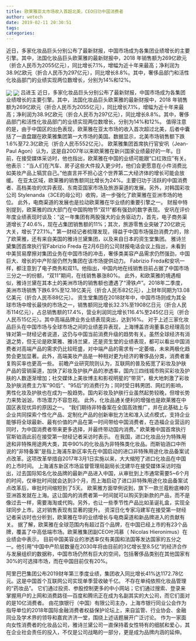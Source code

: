 ```yaml
---
title: 欧莱雅亚太市场收入首超北美，CEO归功中国消费者
author: wetech
date: 2019-02-11 20:30:51
tags: 
categories: 
---
```

近日，多家化妆品巨头分别公布了最新财报，中国市场成为各集团业绩增长的主要引擎。其中，法国化妆品巨头欧莱雅的最新财报中，2018 年销售额为269亿欧元（折合人民币为2055亿元），同比增长7.1%，增幅为近十年来最高；净利润为38.9亿欧元（折合人民币为297亿元），同比增长8.8%。其中，奢侈品部门和活性化妆品部门的业绩实现两位数增长，分别为14%和12%。
<!-- more -->
<img align="center" border="0" src="https://imgcdn.yicai.com/uppics/images/2019/02/a9e3e2be31f92effed8bae0e15528691.jpg" />
<img align="center" border="0" src="https://imgcdn.yicai.com/uppics/images/2019/02/61669f1f56238da6d17be6c0097a0fea.jpg" />
吕进玉
近日，多家化妆品巨头分别公布了最新财报，中国市场成为各集团业绩增长的主要引擎。其中，法国化妆品巨头欧莱雅的最新财报中，2018 年销售额为269亿欧元（折合人民币为2055亿元），同比增长7.1%，增幅为近十年来最高；净利润为38.9亿欧元（折合人民币为297亿元），同比增长8.8%。其中，奢侈品部门和活性化妆品部门的业绩实现两位数增长，分别为14%和12%。
值得注意的是，由于中国区的出色表现，欧莱雅在亚太市场的收入首次超过北美，后者中囊括了一直盘踞在欧莱雅集团第一大市场的美国。数据显示，北美市场销售额下跌1.6%至72.3亿欧元（折合人民币552亿元）。
欧莱雅集团首席执行官安巩（Jean-Paul Agon）认为，这是自2007年以来欧莱雅在新兴国家业绩最好的一年。日前，在接受媒体采访时，他也指出，欧莱雅在中国的业绩可能跟“口红效应”有关。
他表示：“当人们在汽车、房子这些大件投入更少时，他们会更愿意在小件消费比如美妆产品上犒赏自己。”他直言并不担心这个世界第二大经济体的增长可能会放缓。
在亚太区域，欧莱雅的销售额同比增长为24%。主要归功于活跃的中国消费者、高档美妆的优异表现、东南亚国家市场及旅游渠道的发展。另外，对韩国彩妆公司 Stylenanda（3CE的母公司）收购，进一步强化了欧莱雅在亚洲市场的地位。
此外，电商渠道的发展也是拉动欧莱雅在华业绩的重要引擎之一。 财报中特别提到，欧莱雅的四大部门在中国购物节“双11”都有强劲的数字表现。
安巩在评价年度业绩表现时谈及：“这一年集团有两股强大的业务驱动力，首先，电子商务渠道增长了40.6%，现在占集团销售额的11%；其次，旅游零售业突破了20亿欧元大关，增长了27.1%。”
第一财经记者梳理发现，得益于中国市场强劲消费力的，除了欧莱雅，还有来自美国的雅诗兰黛集团，以及来自日本的资生堂集团。
雅诗兰黛集团首席执行官Fabrizio Freda 在2月6日的公司财报电话会议上指出，未看到中美贸易摩擦对集团业务在中国市场的冲击，奢侈类美容产品需求仍然强劲，中国巨大、增长的中产阶层仍然为集团在该市场提供动力。
Fabrizio Freda和安巩一样，都注意到了电子商务和双11。他指出，中国内地在线销售目前占据了中国市场三分之一的份额，“双11”期间，在线销售暴涨80%。
此外，和欧莱雅的境遇相似，雅诗兰黛在其本土的美洲市场的销售额也遭遇了“滑铁卢”。2018年二季度，美洲市场销售下跌6.9%至12.18亿美元（折合人民币82亿元），上财年同期为13.08亿美元（折合人民币88亿元）。
资生堂集团在2018财年中，中国市场则成为其全球市场中增长最快的市场之一，销售额同比增长32.3%至1908亿日元（折合人民币114亿元），占总销售额的17.4%，营业利润同比增长116.4%至245亿日元（折合人民币15亿元）。其中高端品牌业务业绩表现突出，达到16%。
对于上述三家化妆品巨头在中国市场与全球市场之间的业绩差异表现，上海博盖咨询董事总经理高剑锋对第一财经记者说道，这仍与中国当前消费升级的趋势有关。虽然全球经济有消退之势，但无论是欧莱雅、雅诗兰黛，还是资生堂的业绩表现，都可以看出中国消费者对高端产品的需求仍比较旺盛，对中端产品的需求有一定萎缩，未来两极化趋势会更加显著。此外，高端美妆产品是一种相对更为经济的奢侈品分类，消费者重复购买率也更高一些。
前瞻产业研究院则认为，互联网的普及拓宽了彩妆及护肤产品的营销渠道，加快了彩妆及护肤产品的渗透率，国内三四线城市购买彩妆及护肤的人数逐渐增加；社交媒体上美妆博主和影视明星的“带货”，极大地刺激了彩妆及护肤消费主力军“90后”、“95后”的消费行为；同时受日韩男团、网红的影响，男性化妆及护肤也在成为一股趋势。国内彩妆及护肤行业虽然起势较晚，但增长势力来势汹汹，市场潜力不容忽视。
此外，化妆品通关便利的增强也是欧莱雅在中国区表现优异的原因之一。
“我们期待非特备案在全国高效推广，并在此基础上与企业共同探索个性化产品、定制化产品的创新审批方法和准入试点模式，支持企业能够将全球最新、最有价值的产品在第一时间带给中国消费者，在造福企业营运的同时，为中国消费者带来更多选择，并最终带动国内消费。” 欧莱雅中国首席执行官斯铂涵此前在接受第一财经记者采访时表示。
在我国，进口化妆品分为特殊用途和非特殊用途两大类，其中90%的化妆品为非特殊类化妆品。而斯铂涵口中所说的“非特备案”是指上海浦东新区率先在中国启动的进口非特殊用途化妆品备案试点改革。这项改革举措自2017年3月1日实施以来，大大缩短了进口化妆品在中国的上市时间。
上海浦东新区市场监督管理局副局长沈建华在接受媒体采访时指出，过去国际知名化妆品牌的最新产品进入中国，从审批到上市通常需要5~6个月的时间，仅审批时间就会达到3个月，而上海启动了进口非特殊用途化妆品备案试点改革后，审批时间缩短到了5天。
欧莱雅方面举例说到，旗下一款兰蔻粉底棒的亚洲首发就在上海。这让国内的消费者第一时间就可以购买到新款的产品，而不是像过去一样，需要海淘或代购。另外，也让一些季节性产品比如圣诞礼盒，实现全球同步上市。这对销售表现有显著的提升。
资深日化专家冯建军在接受第一财经记者采访时也分析到，欧莱雅在华的业绩增长与电商渠道和新品牌进入的贡献有关。
据了解，欧莱雅在全球范围内有超过百个品牌，在中国已经上市的有23个品牌，覆盖了中高低端市场。欧莱雅集团副CEO叶鸿慕（ Nicolas Hieronimus）在业绩会中表示， 目前中国美容业的渗透率仅有美国和法国等发达国家的五分之一。他引用“中国中产阶层数量在2030年将由目前的3亿增长至8.5亿”的经济合作与发展组织的数据称，中国市场仍然有巨大的空间，包括奢侈品类别在其他国家有30%的可选择市场，而在中国目前仅有20%。
 
 
阿里巴巴集团公布2019财年第三季度业绩，集团收入同比增长41%达1172.78亿元。这是中国首个互联网公司实现单季营收破千亿。
不存在单纯依照化妆品管理的“药妆品”。
它们通过投资、参股控制更多的中小网站；它们通过搜索、登录来掌握用户的上网和消费路径—百度和腾讯正在成为名副其实的大公司，而它们面对的是10亿消费者。
由花旗银行（中国）有限公司主办，上海市银行同业公会作为指导单位的2018年国际金融消费者权益保护论坛上，来自监管、行业协会、金融同业及学术界的领导和嘉宾济济一堂，围绕上述话题展开广泛讨论。
作为一家面向女性消费者的化妆品公司，雅诗兰黛公司一直保持着女性特有的细腻和爱心，其在企业社会责任的投入，不仅是公司战略的一部分，更是成为品牌内涵的延伸。
